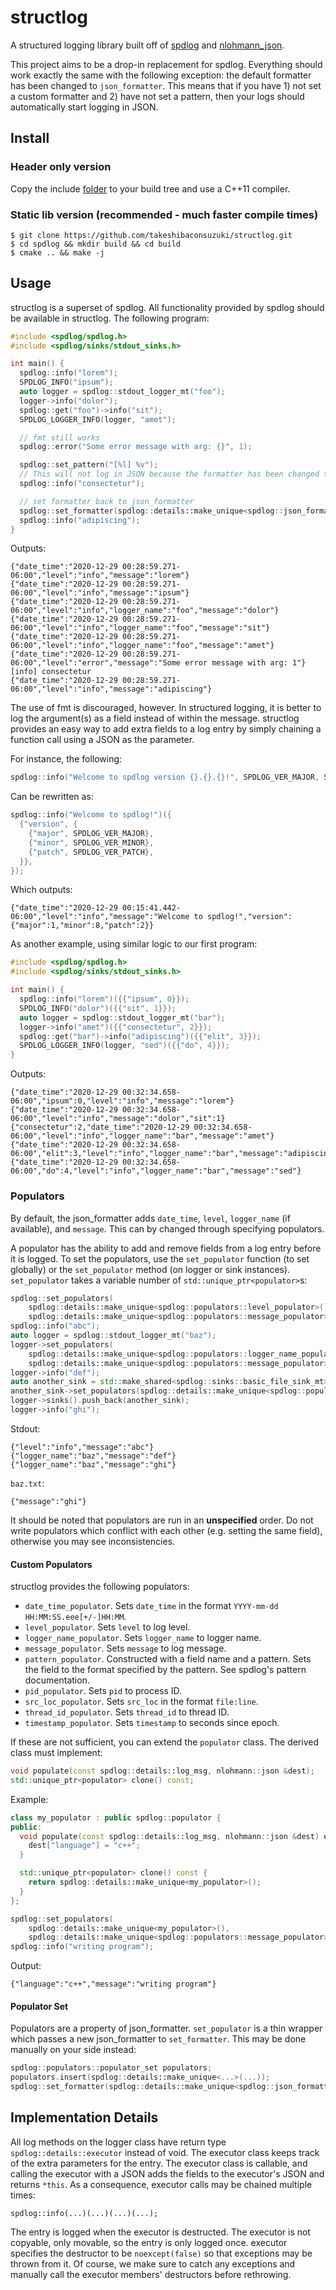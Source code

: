# structlog

A structured logging library built off of
[spdlog](https://github.com/gabime/spdlog) and
[nlohmann_json](https://github.com/nlohmann/json).

This project aims to be a drop-in replacement for spdlog. Everything should
work exactly the same with the following exception: the default formatter has
been changed to `json_formatter`. This means that if you have 1) not set a
custom formatter and 2) have not set a pattern, then your logs should
automatically start logging in JSON.

## Install

### Header only version

Copy the include
[folder](https://github.com/takeshibaconsuzuki/structlog/tree/v1.x/include/spdlog)
to your build tree and use a C++11 compiler.

### Static lib version (recommended - much faster compile times)

```
$ git clone https://github.com/takeshibaconsuzuki/structlog.git
$ cd spdlog && mkdir build && cd build
$ cmake .. && make -j
```

## Usage

structlog is a superset of spdlog. All functionality provided by spdlog should
be available in structlog. The following program:

```c++
#include <spdlog/spdlog.h>
#include <spdlog/sinks/stdout_sinks.h>

int main() {
  spdlog::info("lorem");
  SPDLOG_INFO("ipsum");
  auto logger = spdlog::stdout_logger_mt("foo");
  logger->info("dolor");
  spdlog::get("foo")->info("sit");
  SPDLOG_LOGGER_INFO(logger, "amet");

  // fmt still works
  spdlog::error("Some error message with arg: {}", 1);

  spdlog::set_pattern("[%l] %v");
  // This will not log in JSON because the formatter has been changed to pattern_formatter
  spdlog::info("consectetur");

  // set formatter back to json_formatter
  spdlog::set_formatter(spdlog::details::make_unique<spdlog::json_formatter>());
  spdlog::info("adipiscing");
}
```

Outputs:

```
{"date_time":"2020-12-29 00:28:59.271-06:00","level":"info","message":"lorem"}
{"date_time":"2020-12-29 00:28:59.271-06:00","level":"info","message":"ipsum"}
{"date_time":"2020-12-29 00:28:59.271-06:00","level":"info","logger_name":"foo","message":"dolor"}
{"date_time":"2020-12-29 00:28:59.271-06:00","level":"info","logger_name":"foo","message":"sit"}
{"date_time":"2020-12-29 00:28:59.271-06:00","level":"info","logger_name":"foo","message":"amet"}
{"date_time":"2020-12-29 00:28:59.271-06:00","level":"error","message":"Some error message with arg: 1"}
[info] consectetur
{"date_time":"2020-12-29 00:28:59.271-06:00","level":"info","message":"adipiscing"}
```

The use of fmt is discouraged, however. In structured logging, it is better to
log the argument(s) as a field instead of within the message. structlog
provides an easy way to add extra fields to a log entry by simply chaining
a function call using a JSON as the parameter.

For instance, the following:

```c++
spdlog::info("Welcome to spdlog version {}.{}.{}!", SPDLOG_VER_MAJOR, SPDLOG_VER_MINOR, SPDLOG_VER_PATCH);
```

Can be rewritten as:

```c++
spdlog::info("Welcome to spdlog!")({
  {"version", {
    {"major", SPDLOG_VER_MAJOR},
    {"minor", SPDLOG_VER_MINOR},
    {"patch", SPDLOG_VER_PATCH},
  }},
});
```

Which outputs:

```
{"date_time":"2020-12-29 00:15:41.442-06:00","level":"info","message":"Welcome to spdlog!","version":{"major":1,"minor":8,"patch":2}}
```

As another example, using similar logic to our first program:

```c++
#include <spdlog/spdlog.h>
#include <spdlog/sinks/stdout_sinks.h>

int main() {
  spdlog::info("lorem")({{"ipsum", 0}});
  SPDLOG_INFO("dolor")({{"sit", 1}});
  auto logger = spdlog::stdout_logger_mt("bar");
  logger->info("amet")({{"consectetur", 2}});
  spdlog::get("bar")->info("adipiscing")({{"elit", 3}});
  SPDLOG_LOGGER_INFO(logger, "sed")({{"do", 4}});
}
```

Outputs:

```
{"date_time":"2020-12-29 00:32:34.658-06:00","ipsum":0,"level":"info","message":"lorem"}
{"date_time":"2020-12-29 00:32:34.658-06:00","level":"info","message":"dolor","sit":1}
{"consectetur":2,"date_time":"2020-12-29 00:32:34.658-06:00","level":"info","logger_name":"bar","message":"amet"}
{"date_time":"2020-12-29 00:32:34.658-06:00","elit":3,"level":"info","logger_name":"bar","message":"adipiscing"}
{"date_time":"2020-12-29 00:32:34.658-06:00","do":4,"level":"info","logger_name":"bar","message":"sed"}
```

### Populators

By default, the json_formatter adds `date_time`, `level`, `logger_name` (if
available), and `message`. This can by changed through specifying populators.

A populator has the ability to add and remove fields from a log entry before it
is logged. To set the populators, use the `set_populator` function (to set
globally) or the `set_populator` method (on logger or sink instances).
`set_populator` takes a variable number of `std::unique_ptr<populator>`s:

```c++
spdlog::set_populators(
    spdlog::details::make_unique<spdlog::populators::level_populator>(),
    spdlog::details::make_unique<spdlog::populators::message_populator>());
spdlog::info("abc");
auto logger = spdlog::stdout_logger_mt("baz");
logger->set_populators(
    spdlog::details::make_unique<spdlog::populators::logger_name_populator>(),
    spdlog::details::make_unique<spdlog::populators::message_populator>());
logger->info("def");
auto another_sink = std::make_shared<spdlog::sinks::basic_file_sink_mt>("baz.txt");
another_sink->set_populators(spdlog::details::make_unique<spdlog::populators::message_populator>());
logger->sinks().push_back(another_sink);
logger->info("ghi");
```

Stdout:

```
{"level":"info","message":"abc"}
{"logger_name":"baz","message":"def"}
{"logger_name":"baz","message":"ghi"}
```

`baz.txt`:

```
{"message":"ghi"}
```

It should be noted that populators are run in an **unspecified** order. Do not
write populators which conflict with each other (e.g. setting the same field),
otherwise you may see inconsistencies.

#### Custom Populators

structlog provides the following populators:
- `date_time_populator`. Sets `date_time` in the format
  `YYYY-mm-dd HH:MM:SS.eee[+/-]HH:MM`.
- `level_populator`. Sets `level` to log level.
- `logger_name_populator`. Sets `logger_name` to logger name.
- `message_populator`. Sets `message` to log message.
- `pattern_populator`. Constructed with a field name and a pattern. Sets the
  field to the format specified by the pattern. See spdlog's pattern
  documentation.
- `pid_populator`. Sets `pid` to process ID.
- `src_loc_populator`. Sets `src_loc` in the format `file:line`.
- `thread_id_populator`. Sets `thread_id` to thread ID.
- `timestamp_populator`. Sets `timestamp` to seconds since epoch.

If these are not sufficient, you can extend the `populator` class. The derived
class must implement:

```c++
void populate(const spdlog::details::log_msg, nlohmann::json &dest);
std::unique_ptr<populator> clone() const;
```

Example:

```c++
class my_populator : public spdlog::populator {
public:
  void populate(const spdlog::details::log_msg, nlohmann::json &dest) override {
    dest["language"] = "c++";
  }

  std::unique_ptr<populator> clone() const {
    return spdlog::details::make_unique<my_populator>();
  }
};

spdlog::set_populators(
    spdlog::details::make_unique<my_populator>(),
    spdlog::details::make_unique<spdlog::populators::message_populator>());
spdlog::info("writing program");
```

Output:

```
{"language":"c++","message":"writing program"}
```

#### Populator Set

Populators are a property of json_formatter. `set_populator` is a thin wrapper
which passes a new json_formatter to `set_formatter`. This may be done manually
on your side instead:

```c++
spdlog::populators::populator_set populators;
populators.insert(spdlog::details::make_unique<...>(...));
spdlog::set_formatter(spdlog::details::make_unique<spdlog::json_formatter>(std::move(populators)));
```

## Implementation Details

All log methods on the logger class have return type
`spdlog::details::executor` instead of void. The executor class keeps track
of the extra parameters for the entry. The executor class is callable, and
calling the executor with a JSON adds the fields to the executor's JSON and
returns `*this`. As a consequence, executor calls may be chained multiple
times:

```
spdlog::info(...)(...)(...)(...);
```

The entry is logged when the executor is destructed. The executor is not
copyable, only movable, so the entry is only logged once. executor specifies
the destructor to be `noexcept(false)` so that exceptions may be thrown from
it. Of course, we make sure to catch any exceptions and manually call the
executor members' destructors before rethrowing.
